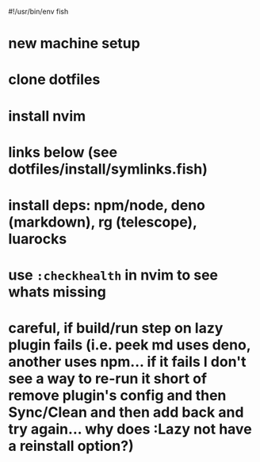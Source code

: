 #!/usr/bin/env fish

# new machine setup
# clone dotfiles
# install nvim
# links below (see dotfiles/install/symlinks.fish)
# install deps: npm/node, deno (markdown), rg (telescope), luarocks
# use `:checkhealth` in nvim to see whats missing
# careful, if build/run step on lazy plugin fails (i.e. peek md uses deno, another uses npm... if it fails I don't see a way to re-run it short of remove plugin's config and then Sync/Clean and then add back and try again... why does :Lazy not have a reinstall option?)
